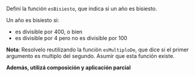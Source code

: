 Definí la función `esBisiesto`, que indica si un año es bisiesto.

Un año es bisiesto si:

* es divisible por 400, o bien
* es divisible por 4 pero no es divisible por 100

**Nota**: Resolvelo reutilizando la función `esMultiploDe`, que dice si el primer argumento es multiplo del segundo. Asumir que esta función existe.

**Además, utilizá composición y aplicación parcial**
